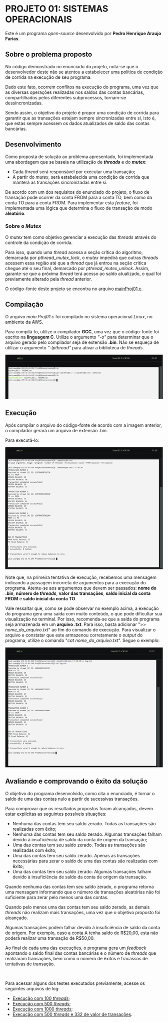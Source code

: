 <h1>PROJETO 01: SISTEMAS OPERACIONAIS</h1>
<p>Este é um programa <i>open-source</i> desenvolvido por <strong>Pedro Henrique Araujo Farias</strong>.</p>

<h2>Sobre o problema proposto</h2>
<p>No código demonstrado no enunciado do projeto, nota-se que o desenvolvedor deste não se atentou a estabelecer uma política de condição de corrida na execução de seu programa.</p>
<p>Dado este fato, ocorrem conflitos na execução do programa, uma vez que as diversas operações realizadas nos saldos das contas bancárias, compartilhados pelos diferentes subprocessos, tornam-se dessincronizadas.</p>
<p>Sendo assim, o objetivo do projeto é propor uma condição de corrida para garantir que as transações estejam sempre sincronizadas entre si, isto é, que estas sempre acessem os dados atualizados de saldo das contas bancárias.</p>

<h2>Desenvolvimento</h2>
<p>Como proposta de solução ao problema apresentado, foi implementada uma abordagem que se baseia na utilização de <i><strong>threads</strong></i> e do <i><strong>mutex</strong></i>:</p>
<ul>
  <li>Cada <i>thread</i> será responsável por executar uma transação;</li>
  <li>A partir do <i>mutex</i>, será estabelecida uma condição de corrida que manterá as transações sincronizadas entre si.</li>
</ul>
<p>De acordo com um dos requisitos do enunciado do projeto, o fluxo de transação pode ocorrer da conta FROM para a conta TO, bem como da conta TO para a conta FROM. Para implementar esta <i>feature</i>, foi implementada uma lógica que determina o fluxo de transação de modo <strong>aleatório</strong>.</p>

<h3>Sobre o <i><strong>Mutex</strong></i></h3>
<p>O <i>mutex</i> tem como objetivo gerenciar a execução das <i>threads</i> através do controle da condição de corrida.</p>
<p>Para isso, quando uma <i>thread</i> acessa a seção crítica do algoritmo, demarcada por <i>pthread_mutex_lock</i>, o <i>mutex</i> impedirá que outras <i>threads</i> acessem essa região até que a <i>thread</i> que já entrou na seção crítica chegue até o seu final, demarcado por <i>pthread_mutex_unlock</i>. Assim, garante-se que a próxima <i>thread</i> terá acesso ao saldo atualizado, o qual foi previamente alterado pela <i>thread</i> anterior.</p>

<p>O código-fonte deste projeto se encontra no arquivo <a href="https://github.com/K4NS0KUSH4/SOsV01D/blob/main/Proj01Concorrencia/mainProj01.c"  target="_blank">mainProj01.c</a>.</p>

<h2>Compilação</h2>
<p>O arquivo <i>main.Proj01.c</i> foi compilado no sistema operacional <i>Linux</i>, no ambiente da AWS.</p>
<p>Para compilá-lo, utilize o compilador <strong>GCC</strong>, uma vez que o código-fonte foi escrito na <strong>linguagem C</strong>. Utilize o argumento <i>"-o"</i> para determinar que o arquivo gerado pelo compilador seja de extensão <strong>.bin</strong>. Não se esqueça de utilizar o argumento <i>"-lpthread"</i> para ativar a biblioteca de <i>threads</i>.</p>
<img src="./assets/proj01compilacao.png">

<h2>Execução</h2>
<p>Após compilar o arquivo do código-fonte de acordo com a imagem anterior, o compilador gerará um arquivo de extensão .bin.</p>
<p>Para executá-lo: </p>
<img src="./assets/proj01execucaoparte01.png">
<p>Note que, na primeira tentativa de execução, recebemos uma mensagem indicando a passagem incorreta de argumentos para a execução do programa. Atente-se aos argumentos que devem ser passados: <strong>nome do .bin</strong>, <strong>número de <i>threads</i></strong>, <strong>valor das transações</strong>, <strong>saldo inicial da conta FROM</strong> e <strong>saldo inicial da conta TO</strong>.</p>

<p>Vale ressaltar que, como se pode observar no exemplo acima, a execução do programa gera uma saída com muito conteúdo, o que pode dificultar sua visualização no terminal. Por isso, recomenda-se que a saída do programa seja armazenada em um <strong>arquivo .txt</strong>. Para isso, basta adicionar ">> <i>nome_do_arquivo.txt</i>" ao fim do comando de execução. Para visualizar o arquivo e constatar que este armazenou corretamente o <i>output</i> do programa, utilize o comando "<i>cat nome_do_arquivo.txt</i>". Segue o exemplo:</p>
<img src="./assets/proj01execucaoparte02.png">

<h2>Avaliando e comprovando o êxito da solução</h2>
<p>O objetivo do programa desenvolvido, como cita o enunciado, é tornar o saldo de uma das contas nulo a partir de sucessivas transações.</p>
<p>Para comprovar que os resultados propostos foram alcançados, devem estar explícitas as seguintes possíveis situações:</p>
<ul>
  <li>Nenhuma das contas tem seu saldo zerado. Todas as transações são realizadas com êxito;</li>
  <li>Nenhuma das contas tem seu saldo zerado. Algumas transações falham devido à insuficiência de saldo da conta de origem da transação;</li>
  <li>Uma das contas tem seu saldo zerado. Todas as transações são realizadas com êxito;</li>
  <li>Uma das contas tem seu saldo zerado. Apenas as transações necessárias para zerar o saldo de uma das contas são realizadas com êxito;</li>
  <li>Uma das contas tem seu saldo zerado. Algumas transações falham devido à insuficiência de saldo da conta de origem da transação.</li>
</ul>
<p>Quando nenhuma das contas tem seu saldo zerado, o programa retorna uma mensagem informando que o número de transações aleatórias não foi suficiente para zerar pelo menos uma das contas.</p>
<p>Quando pelo menos uma das contas tem seu saldo zerado, as demais <i>threads</i> não realizam mais transações, uma vez que o objetivo proposto foi alcançado.</p>
<p>Algumas transações podem falhar devido à insuficiência de saldo da conta de origem. Por exemplo, caso a conta A tenha saldo de R$20,00, esta não poderá realizar uma transação de R$50,00.</p>
<p>Ao final de cada uma das execuções, o programa gera um <i>feedback</i> apontando o saldo final das contas bancárias e o número de <i>threads</i> que realizaram transações, bem como o número de êxitos e fracassos de tentativas de transação.</p>

<br>

<p>Para acessar alguns dos testes executados previamente, acesse os seguintes arquivos de log:</p>
<ul>
  <li><a href="log100threads.txt">Execução com 100 <i>threads</i></a>;</li>
  <li><a href="log500threads.txt">Execução com 500 <i>threads</i></a>;</li>
  <li><a href="log1000threads.txt">Execução com 1000 <i>threads</i></a>;</li>
  <li><a href="log332transaction.txt">Execução com 500 <i>threads</i> e 332 de valor de transações</a>.</li>
</ul>
